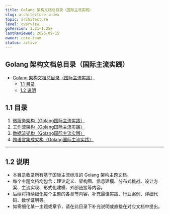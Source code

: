 ```yaml
---
title: Golang 架构文档总目录（国际主流实践）
slug: architecture-index
topic: architecture
level: overview
goVersion: 1.21–1.25+
lastReviewed: 2025-09-15
owner: core-team
status: active
---
```


## Golang 架构文档总目录（国际主流实践）

<!-- TOC START -->
- [Golang 架构文档总目录（国际主流实践）](#golang-架构文档总目录国际主流实践)
  - [1.1 目录](#11-目录)
  - [1.2 说明](#12-说明)
<!-- TOC END -->

## 1.1 目录

1. [微服务架构（Golang国际主流实践）](./architecture_microservice_golang.md)
2. [工作流架构（Golang国际主流实践）](./architecture_workflow_golang.md)
3. [数据流架构（Golang国际主流实践）](./architecture_dataflow_golang.md)
4. [跨语言集成架构（Golang国际主流实践）](./architecture_cross_language_golang.md)

---

## 1.2 说明

- 本目录收录所有基于国际主流标准的 Golang 架构主题文档。
- 每个主题文档均包含：理论定义、架构图、信息建模、分布式挑战、设计方案、主流实现、形式化建模、外部链接等内容。
- 后续将持续细化每个主题的各章节内容，补充最佳实践、行业案例、详细代码、数学证明等。
- 如需细化某一主题或章节，请在此目录下补充说明或直接在对应文档中提出。
